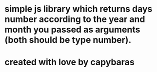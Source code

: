 # simple js library which returns days number according to the year and month you passed as arguments (both should be type number).
# created with love by capybaras